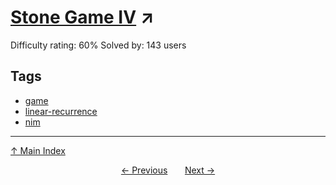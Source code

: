 # [Stone Game IV](https://projecteuler.net/problem=870) ↗️

Difficulty rating: 60%
Solved by: 143 users
## Tags

- [game](../tags/game.md)
- [linear-recurrence](../tags/linear-recurrence.md)
- [nim](../tags/nim.md)



---

[↑ Main Index](../README.md)


<div align=center><a href='869.md'>← Previous</a> &nbsp;&nbsp; &nbsp;&nbsp;  <a href='871.md'>Next →</a></div>
